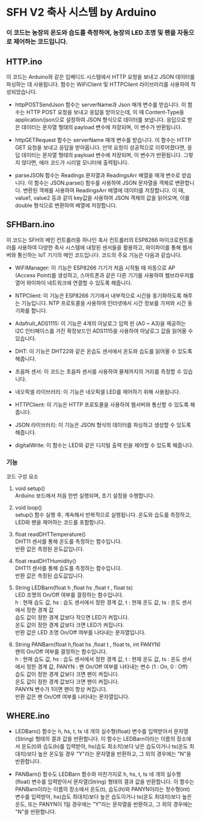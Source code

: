 # SFH V2 축사 시스템 by Arduino

### 이 코드는 농장의 온도와 습도를 측정하여, 농장의 LED 조명 및 팬을 자동으로 제어하는 코드입니다.

## HTTP.ino

이 코드는 Arduino와 같은 임베디드 시스템에서 HTTP 요청을 보내고 JSON 데이터를 파싱하는 데 사용됩니다. 함수는 WiFiClient 및 HTTPClient 라이브러리를 사용하여 작성되었습니다.

- httpPOSTSendJson 함수는 serverName과 Json 매개 변수를 받습니다. 이 함수는 HTTP POST 요청을 보내고 응답을 받아오는데, 이 때 Content-Type을 application/json으로 설정하여 JSON 형식으로 데이터를 보냅니다. 응답으로 받은 데이터는 문자열 형태의 payload 변수에 저장되며, 이 변수가 반환됩니다.

- httpGETRequest 함수는 serverName 매개 변수를 받습니다. 이 함수는 HTTP GET 요청을 보내고 응답을 받아옵니다. 만약 요청이 성공적으로 이루어졌다면, 응답 데이터는 문자열 형태의 payload 변수에 저장되며, 이 변수가 반환됩니다. 그렇지 않다면, 에러 코드가 시리얼 모니터에 출력됩니다.

- parseJSON 함수는 Readings 문자열과 ReadingsArr 배열을 매개 변수로 받습니다. 이 함수는 JSON.parse() 함수를 사용하여 JSON 문자열을 객체로 변환합니다. 변환된 객체를 사용하여 ReadingsArr 배열에 데이터를 저장합니다. 이 때, value1, value2 등과 같이 key값을 사용하여 JSON 객체의 값을 읽어오며, 이를 double 형식으로 변환하여 배열에 저장합니다.


## SFHBarn.ino

이 코드는 SFH의 메인 컨트롤러중 하나인 축사 컨트롤러의 ESP8266 마이크로컨트롤러를 사용하여 다양한 축사 시스템에 내장된 센서들을 활용하고, 와이파이를 통해 웹서버와 통신하는 IoT 기기의 메인 코드입니다.
코드의 주요 기능은 다음과 같습니다.

- WiFiManager: 이 기능은 ESP8266 기기가 처음 시작될 때 자동으로 AP (Access Point)를 생성하고, 스마트폰과 같은 다른 기기를 사용하여 웹브라우저를 열어 와이파이 네트워크에 연결할 수 있도록 해줍니다.

- NTPClient: 이 기능은 ESP8266 기기에서 내부적으로 시간을 동기화하도록 해주는 기능입니다. NTP 프로토콜을 사용하여 인터넷에서 시간 정보를 가져와 시간 동기화를 합니다.

- Adafruit_ADS1115: 이 기능은 4개의 아날로그 입력 핀 (A0 ~ A3)을 제공하는 I2C 인터페이스를 가진 확장보드인 ADS1115을 사용하여 아날로그 값을 읽어올 수 있습니다.

- DHT: 이 기능은 DHT22와 같은 온습도 센서에서 온도와 습도를 읽어올 수 있도록 해줍니다.

- 초음파 센서: 이 코드는 초음파 센서를 사용하여 물체까지의 거리를 측정할 수 있습니다.

- 네오픽셀 라이브러리: 이 기능은 네오픽셀 LED를 제어하기 위해 사용됩니다.

- HTTPClient: 이 기능은 HTTP 프로토콜을 사용하여 웹서버와 통신할 수 있도록 해줍니다.

- JSON 라이브러리: 이 기능은 JSON 형식의 데이터를 파싱하고 생성할 수 있도록 해줍니다.

- digitalWrite: 이 함수는 LED와 같은 디지털 출력 핀을 제어할 수 있도록 해줍니다.

### 기능

코드 구성 요소

1. void setup() <br> Arduino 보드에서 처음 한번 실행되며, 초기 설정을 수행합니다.

2. void loop() <br> setup() 함수 실행 후, 계속해서 반복적으로 실행됩니다.
온도와 습도를 측정하고, LED와 팬을 제어하는 코드를 포함합니다.

3. float readDHTTemperature() <br> DHT11 센서를 통해 온도를 측정하는 함수입니다. <br> 반환 값은 측정된 온도값입니다.

4. float readDHTHumidity() <br> DHT11 센서를 통해 습도를 측정하는 함수입니다. <br> 반환 값은 측정된 습도값입니다.

5. String LEDBarn(float h ,float hs ,float t , float ts) <br> LED 조명의 On/Off 여부를 결정하는 함수입니다. <br> h : 현재 습도 값, hs : 습도 센서에서 정한 경계 값, t : 현재 온도 값, ts : 온도 센서에서 정한 경계 값 <br> 습도 값이 정한 경계 값보다 작으면 LED가 켜집니다. <br> 온도 값이 정한 경계 값보다 크면 LED가 켜집니다. <br> 반환 값은 LED 조명 On/Off 여부를 나타내는 문자열입니다.

6. String PANBarn(float h,float hs ,float t , float ts, int PANYN) <br> 팬의 On/Off 여부를 결정하는 함수입니다. <br> h : 현재 습도 값, hs : 습도 센서에서 정한 경계 값, t : 현재 온도 값, ts : 온도 센서에서 정한 경계 값, PANYN : 팬 On/Off 여부를 나타내는 변수 (1 : On, 0 : Off) <br> 습도 값이 정한 경계 값보다 크면 팬이 켜집니다. <br> 온도 값이 정한 경계 값보다 크면 팬이 켜집니다. <br> PANYN 변수가 1이면 팬이 항상 켜집니다. <br> 반환 값은 팬 On/Off 여부를 나타내는 문자열입니다.

## WHERE.ino

- LEDBarn() 함수는 h, hs, t, ts 네 개의 실수형(float) 변수를 입력받아서 문자열(String) 형태의 결과 값을 반환합니다. 이 함수는 LEDBarn이라는 이름의 장소에서 온도(t)와 습도(h)를 입력받아, hs(습도 최소치)보다 낮은 습도이거나 ts(온도 최대치)보다 높은 온도일 경우 "Y"라는 문자열을 반환하고, 그 외의 경우에는 "N"을 반환합니다.

- PANBarn() 함수도 LEDBarn 함수와 마찬가지로 h, hs, t, ts 네 개의 실수형(float) 변수를 입력받아서 문자열(String) 형태의 결과 값을 반환합니다. 이 함수는 PANBarn이라는 이름의 장소에서 온도(t), 습도(h)와 PANYN이라는 정수형(int) 변수를 입력받아, hs(습도 최대치)보다 높은 습도이거나 ts(온도 최대치)보다 높은 온도, 또는 PANYN이 1일 경우에는 "Y"라는 문자열을 반환하고, 그 외의 경우에는 "N"을 반환합니다.
